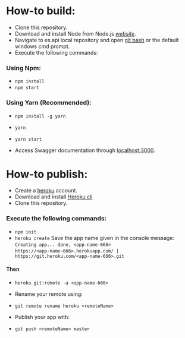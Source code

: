 # How-to build:

- Clone this repository.
- Download and install Node from Node.js *[website](https://nodejs.org/en/download/)*.
- Navigate to es.api local repository and open [git bash](https://gitforwindows.org/) or the default windows cmd prompt.
- Execute the following commands:<br>

### Using Npm:
- `npm install`
- `npm start`

### Using Yarn (Recommended):
- `npm install -g yarn`
- `yarn`
- `yarn start`

- Access Swagger documentation through [localhost:3000](http://localhost:3000).

# How-to publish:

- Create a [heroku](https://id.heroku.com/login) account.
- Download and install [Heroku cli](https://devcenter.heroku.com/articles/heroku-cli#download-and-install)
- Clone this repository.

### Execute the following commands:
- `npm init`
- `heroku create` 
Save the app name given in the console message:<br>
`Creating app... done, <app-name-666>`<br>
`https://<app-name-666>.herokuapp.com/ | https://git.heroku.com/<app-name-666>.git`

#### Then

- `heroku git:remote -a <app-name-666>`

- Rename your remote using:
- `git remote rename heroku <remoteName>`

- Publish your app with:
- `git push <remoteName> master`



